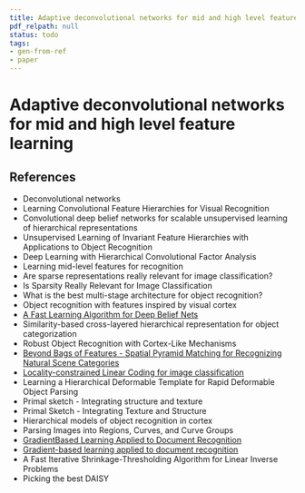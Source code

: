 ```yaml
---
title: Adaptive deconvolutional networks for mid and high level feature learning
pdf_relpath: null
status: todo
tags:
- gen-from-ref
- paper
---
```


# Adaptive deconvolutional networks for mid and high level feature learning

## References

- Deconvolutional networks
- Learning Convolutional Feature Hierarchies for Visual Recognition
- Convolutional deep belief networks for scalable unsupervised learning of hierarchical representations
- Unsupervised Learning of Invariant Feature Hierarchies with Applications to Object Recognition
- Deep Learning with Hierarchical Convolutional Factor Analysis
- Learning mid-level features for recognition
- Are sparse representations really relevant for image classification?
- Is Sparsity Really Relevant for Image Classification
- What is the best multi-stage architecture for object recognition?
- Object recognition with features inspired by visual cortex
- [A Fast Learning Algorithm for Deep Belief Nets](./a-fast-learning-algorithm-for-deep-belief-nets.md)
- Similarity-based cross-layered hierarchical representation for object categorization
- Robust Object Recognition with Cortex-Like Mechanisms
- [Beyond Bags of Features - Spatial Pyramid Matching for Recognizing Natural Scene Categories](./beyond-bags-of-features-spatial-pyramid-matching-for-recognizing-natural-scene-categories.md)
- [Locality-constrained Linear Coding for image classification](./locality-constrained-linear-coding-for-image-classification.md)
- Learning a Hierarchical Deformable Template for Rapid Deformable Object Parsing
- Primal sketch - Integrating structure and texture
- Primal Sketch - Integrating Texture and Structure
- Hierarchical models of object recognition in cortex
- Parsing Images into Regions, Curves, and Curve Groups
- [GradientBased Learning Applied to Document Recognition](./gradientbased-learning-applied-to-document-recognition.md)
- [Gradient-based learning applied to document recognition](./gradient-based-learning-applied-to-document-recognition.md)
- A Fast Iterative Shrinkage-Thresholding Algorithm for Linear Inverse Problems
- Picking the best DAISY
